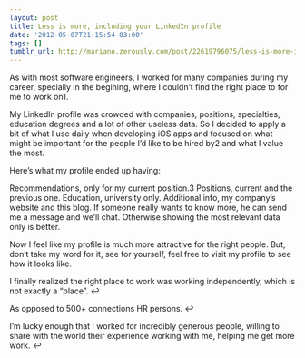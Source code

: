 ```yaml
---
layout: post
title: Less is more, including your LinkedIn profile
date: '2012-05-07T21:15:54-03:00'
tags: []
tumblr_url: http://mariano.zerously.com/post/22619796075/less-is-more-including-your-linkedin-profile
---
```

As with most software engineers, I worked for many companies during my career, specially in the begining, where I couldn’t find the right place to for me to work on1.

My LinkedIn profile was crowded with companies, positions, specialties, education degrees and a lot of other useless data. So I decided to apply a bit of what I use daily when developing iOS apps and focused on what might be important for the people I’d like to be hired by2 and what I value the most.

Here’s what my profile ended up having:

Recommendations, only for my current position.3
Positions, current and the previous one.
Education, university only.
Additional info, my company’s website and this blog.
If someone really wants to know more, he can send me a message and we’ll chat. Otherwise  showing the most relevant data only is better.

Now I feel like my profile is much more attractive for the right people. But, don’t take my word for it,  see for yourself, feel free to visit my profile to see how it looks like.



I finally realized the right place to work was working independently, which is not exactly a “place”. ↩



As opposed to 500+ connections HR persons. ↩



I’m lucky enough that I worked for incredibly generous people, willing to share with the world their experience working with me, helping me get more work. ↩


